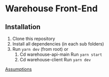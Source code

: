 # Warehouse Front-End

## Installation
1. Clone this repository
2. Install all dependencies (in each sub folders)
3. Run `yarn dev` (from root) or
   1. Cd warehouse-api-main Run `yarn start`
   2. Cd warehouse-client Run `yarn dev`

[Assumptions](./Assumption.md)